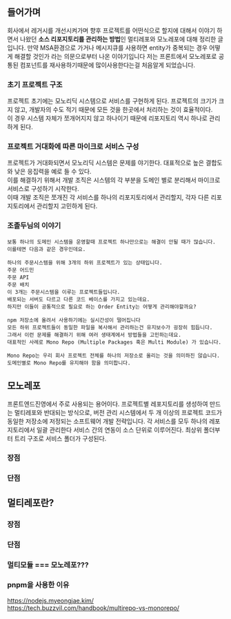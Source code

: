 ## 들어가며
회사에서 레거시를 개선시켜가며 향후 프로젝트를 어떤식으로 할지에 대해서 이야기 하면서 나왔던  **소스 리포지토리를 관리하는 방법**인 멀티레포와 모노레포에 대해 정리한 글입니다.
만약 MSA환경으로 가거나 메시지큐를 사용하면 entity가 중복되는 경우 어떻게 해결할 것인가 라는 의문으로부터 나온 이야기입니다
저는 프론트에서 모노레포로 공통된 컴포넌트를 재사용하기때문에 많이사용한다는걸 처음알게 되었습니다. 

### 초기 프로젝트 구조
프로젝트 초기에는 모노리딕 시스템으로 서비스를 구현하게 된다. 프로젝트의 크기가 크지 않고, 개발자의 수도 적기 때문에 모든 것을 한곳에서 처리하는 것이 효율적이다. <br>
이 경우 시스템 자체가 쪼개어지지 않고 하나이기 때문에 리포지토리 역시 하나로 관리하게 된다.

### 프로젝트 거대화에 따른 마이크로 서비스 구성
프로젝트가 거대화되면서 모노리딕 시스템은 문제를 야기한다. 대표적으로 높은 결합도와 낮은 응집력을 예로 들 수 있다.  <br>
이를 해결하기 위해서 개발 조직은 시스템의 각 부분을 도메인 별로 분리해서 마이크로 서비스로 구성하기 시작한다.  <br>
이때 개발 조직은 쪼개진 각 서비스를 하나의 리포지토리에서 관리할지, 각자 다른 리포지토리에서 관리할지 고민하게 된다.






### 조졸두님의 이야기
```
보통 하나의 도메인 시스템을 운영할때 프로젝트 하나만으로는 해결이 안될 때가 많습니다.
이를테면 다음과 같은 경우인데요.

하나의 주문시스템을 위해 3개의 하위 프로젝트가 있는 상태입니다.
주문 어드민
주문 API
주문 배치
이 3개는 주문시스템을 이루는 프로젝트들입니다.
배포되는 서버도 다르고 다른 코드 베이스를 가지고 있는데요.
하지만 이들이 공통적으로 필요로 하는 Order Entity는 어떻게 관리해야할까요?

npm 저장소에 올려서 사용하기에는 실시간성이 떨어집니다
모든 하위 프로젝트들이 동일한 파일을 복사해서 관리하는건 유지보수가 굉장히 힘듭니다.
그래서 이런 문제를 해결하기 위해 여러 생태계에서 방법들을 고민하는데요.
대표적인 사례로 Mono Repo (Multiple Packages 혹은 Multi Module) 가 있습니다.

Mono Repo는 우리 회사 프로젝트 전체를 하나의 저장소로 올리는 것을 의미하진 않습니다.
도메인별로 Mono Repo를 유지해야 함을 의미합니다.
```


## 모노레포
프론트엔드진영에서 주로 사용되는 용어이다. 프로젝트별 레포지토리를 생성하여 만드는 멀티레포와 반대되는 방식으로, 버전 관리 시스템에서 두 개 이상의 프로젝트
코드가 동일한 저장소에 저정되는 소프트웨어 개발 전략입니다.
각 서비스를 모두 하나의 레포지토리에서 일괄 관리한다
서비스 간의 연동이 소스 단위로 이루어진다.
최상위 폴더부터 트리 구조로 서비스 폴더가 구성된다.



### 장점


### 단점


## 멀티레포란?



### 장점


### 단점


### 멀티모듈 === 모노레포???



### pnpm을 사용한 이유


https://nodejs.myeongjae.kim/
https://tech.buzzvil.com/handbook/multirepo-vs-monorepo/
